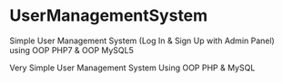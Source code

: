 # UserManagementSystem
Simple User Management System (Log In &amp; Sign Up with Admin Panel) using OOP PHP7 &amp; OOP MySQL5

Very Simple User Management System Using OOP PHP & MySQL

